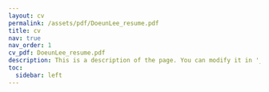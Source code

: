```yaml
---
layout: cv
permalink: /assets/pdf/DoeunLee_resume.pdf
title: cv
nav: true
nav_order: 1
cv_pdf: DoeunLee_resume.pdf
description: This is a description of the page. You can modify it in '_pages/cv.md'. You can also change or remove the top pdf download button.
toc:
  sidebar: left
---
```

